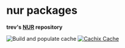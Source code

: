 # nur packages

**trev's [NUR](https://github.com/nix-community/NUR) repository**

![Build and populate cache](https://github.com/spotdemo4/nur/actions/workflows/check.yaml/badge.svg)
[![Cachix Cache](https://img.shields.io/badge/cachix-trevnur-blue.svg)](https://trevnur.cachix.org)

